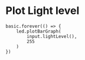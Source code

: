 # Plot Light level

```blocks
basic.forever(() => {
    led.plotBarGraph(
        input.lightLevel(),
        255
    )
})
```

